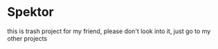 # Spektor
this is trash project for my friend, please don't look into it, just go to my other projects

